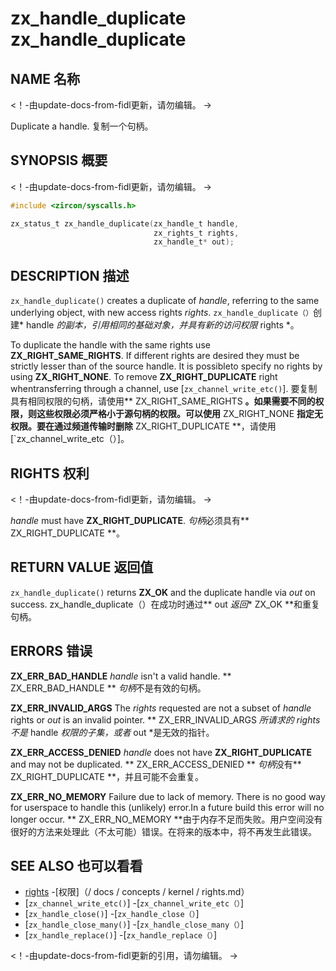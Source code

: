  
# zx_handle_duplicate  zx_handle_duplicate 

 
## NAME  名称 

<!-- Updated by update-docs-from-fidl, do not edit. -->  <！-由update-docs-from-fidl更新，请勿编辑。 ->

Duplicate a handle.  复制一个句柄。

 
## SYNOPSIS  概要 

<!-- Updated by update-docs-from-fidl, do not edit. -->  <！-由update-docs-from-fidl更新，请勿编辑。 ->

```c
#include <zircon/syscalls.h>

zx_status_t zx_handle_duplicate(zx_handle_t handle,
                                zx_rights_t rights,
                                zx_handle_t* out);
```
 

 
## DESCRIPTION  描述 

`zx_handle_duplicate()` creates a duplicate of *handle*, referring to the same underlying object, with new access rights *rights*. `zx_handle_duplicate（）`创建* handle *的副本，引用相同的基础对象，并具有新的访问权限* rights *。

To duplicate the handle with the same rights use **ZX_RIGHT_SAME_RIGHTS**. If different rights are desired they must be strictly lesser than of the source handle. It is possibleto specify no rights by using **ZX_RIGHT_NONE**. To remove **ZX_RIGHT_DUPLICATE** right whentransferring through a channel, use [`zx_channel_write_etc()`]. 要复制具有相同权限的句柄，请使用** ZX_RIGHT_SAME_RIGHTS **。如果需要不同的权限，则这些权限必须严格小于源句柄的权限。可以使用** ZX_RIGHT_NONE **指定无权限。要在通过频道传输时删除** ZX_RIGHT_DUPLICATE **，请使用[`zx_channel_write_etc（）]。

 
## RIGHTS  权利 

<!-- Updated by update-docs-from-fidl, do not edit. -->  <！-由update-docs-from-fidl更新，请勿编辑。 ->

*handle* must have **ZX_RIGHT_DUPLICATE**.  *句柄*必须具有** ZX_RIGHT_DUPLICATE **。

 
## RETURN VALUE  返回值 

`zx_handle_duplicate()` returns **ZX_OK** and the duplicate handle via *out* on success.  zx_handle_duplicate（）在成功时通过** out *返回** ZX_OK **和重复句柄。

 
## ERRORS  错误 

**ZX_ERR_BAD_HANDLE**  *handle* isn't a valid handle.  ** ZX_ERR_BAD_HANDLE ** *句柄*不是有效的句柄。

**ZX_ERR_INVALID_ARGS**  The *rights* requested are not a subset of *handle* rights or *out* is an invalid pointer. ** ZX_ERR_INVALID_ARGS **所请求的* rights不是* handle *权限的子集，或者* out *是无效的指针。

**ZX_ERR_ACCESS_DENIED**  *handle* does not have **ZX_RIGHT_DUPLICATE** and may not be duplicated.  ** ZX_ERR_ACCESS_DENIED ** *句柄*没有** ZX_RIGHT_DUPLICATE **，并且可能不会重复。

**ZX_ERR_NO_MEMORY**  Failure due to lack of memory. There is no good way for userspace to handle this (unlikely) error.In a future build this error will no longer occur. ** ZX_ERR_NO_MEMORY **由于内存不足而失败。用户空间没有很好的方法来处理此（不太可能）错误。在将来的版本中，将不再发生此错误。

 
## SEE ALSO  也可以看看 

 
 - [rights](/docs/concepts/kernel/rights.md)  -[权限]（/ docs / concepts / kernel / rights.md）
 - [`zx_channel_write_etc()`]  -[`zx_channel_write_etc（）`]
 - [`zx_handle_close()`]  -[`zx_handle_close（）`]
 - [`zx_handle_close_many()`]  -[`zx_handle_close_many（）`]
 - [`zx_handle_replace()`]  -[`zx_handle_replace（）`]

<!-- References updated by update-docs-from-fidl, do not edit. -->  <！-由update-docs-from-fidl更新的引用，请勿编辑。 ->

